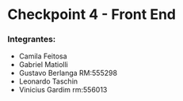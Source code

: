 <h1>Checkpoint 4 - Front End</h1>

<h3>Integrantes:</h3>
<ul>
  <li>Camila Feitosa</li>
  <li>Gabriel Matiolli</li>
  <li>Gustavo Berlanga RM:555298</li>
  <li>Leonardo Taschin</li>
  <li>Vinicius Gardim rm:556013</li>
</ul>
